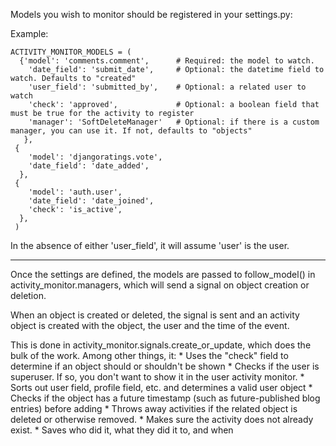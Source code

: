 Models you wish to monitor should be registered in your settings.py:

Example:

    ACTIVITY_MONITOR_MODELS = (
      {'model': 'comments.comment',      # Required: the model to watch.
        'date_field': 'submit_date',     # Optional: the datetime field to watch. Defaults to "created"
        'user_field': 'submitted_by',    # Optional: a related user to watch
        'check': 'approved',             # Optional: a boolean field that must be true for the activity to register
        'manager': 'SoftDeleteManager'   # Optional: if there is a custom manager, you can use it. If not, defaults to "objects"
       },
     {
        'model': 'djangoratings.vote',
        'date_field': 'date_added',
      },
     {
        'model': 'auth.user',
        'date_field': 'date_joined',
        'check': 'is_active',
      }, 
     )

In the absence of either 'user_field', it will assume 'user' is the user.

--------

Once the settings are defined, the models are passed to follow_model() in activity_monitor.managers, which will send a signal on object creation or deletion.

When an object is created or deleted, the signal is sent and an activity object is created with the object, 
the user and the time of the event.

This is done in activity_monitor.signals.create_or_update, which does the bulk of the work. Among other things, it:
	* Uses the "check" field to determine if an object should or shouldn't be shown
	* Checks if the user is superuser. If so, you don't want to show it in the user activity monitor.
	* Sorts out user field, profile field, etc. and determines a valid user object
	* Checks if the object has a future timestamp (such as future-published blog entries) before adding
	* Throws away activities if the related object is deleted or otherwise removed.
	* Makes sure the activity does not already exist.
	* Saves who did it, what they did it to, and when
